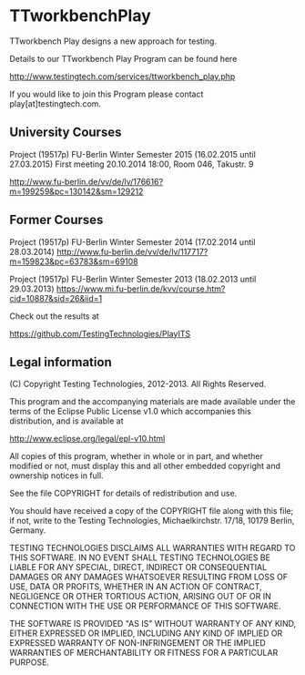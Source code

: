 TTworkbenchPlay
===============

TTworkbench Play designs a new approach for testing.


Details to our TTworkbench Play Program can be found here

http://www.testingtech.com/services/ttworkbench_play.php

If you would like to join this Program please contact play[at]testingtech.com.


University Courses
------------------

Project (19517p) FU-Berlin Winter Semester 2015 (16.02.2015 until 27.03.2015)
First meeting 20.10.2014 18:00, Room 046, Takustr. 9

http://www.fu-berlin.de/vv/de/lv/176616?m=199259&pc=130142&sm=129212

Former Courses
------------------

Project (19517p) FU-Berlin Winter Semester 2014 (17.02.2014 until 28.03.2014)
http://www.fu-berlin.de/vv/de/lv/117717?m=159823&pc=63783&sm=69108

Project (19517p) FU-Berlin Winter Semester 2013 (18.02.2013 until 29.03.2013)
https://www.mi.fu-berlin.de/kvv/course.htm?cid=10887&sid=26&iid=1

Check out the results at

https://github.com/TestingTechnologies/PlayITS


Legal information
-----------------

(C) Copyright Testing Technologies, 2012-2013. All Rights Reserved.

This program and the accompanying materials are made available under the terms of the Eclipse Public License v1.0 which accompanies this distribution, and is available at

http://www.eclipse.org/legal/epl-v10.html

All copies of this program, whether in whole or in part, and whether modified or not, must display this and all other embedded copyright and ownership notices in full.

See the file COPYRIGHT for details of redistribution and use.

You should have received a copy of the COPYRIGHT file along with this file; if not, write to the Testing Technologies, Michaelkirchstr. 17/18, 10179 Berlin, Germany.

TESTING TECHNOLOGIES DISCLAIMS ALL WARRANTIES WITH REGARD TO THIS SOFTWARE. IN NO EVENT SHALL TESTING TECHNOLOGIES BE LIABLE FOR ANY SPECIAL, DIRECT, INDIRECT OR CONSEQUENTIAL DAMAGES OR ANY DAMAGES WHATSOEVER RESULTING FROM LOSS OF USE, DATA OR PROFITS, WHETHER IN AN ACTION OF CONTRACT, NEGLIGENCE OR OTHER TORTIOUS ACTION, ARISING OUT OF OR IN CONNECTION WITH THE USE OR PERFORMANCE OF THIS SOFTWARE.

THE SOFTWARE IS PROVIDED "AS IS" WITHOUT WARRANTY OF ANY KIND, EITHER EXPRESSED OR IMPLIED, INCLUDING ANY KIND OF IMPLIED OR EXPRESSED WARRANTY OF NON-INFRINGEMENT OR THE IMPLIED WARRANTIES OF MERCHANTABILITY OR FITNESS FOR A PARTICULAR PURPOSE.
